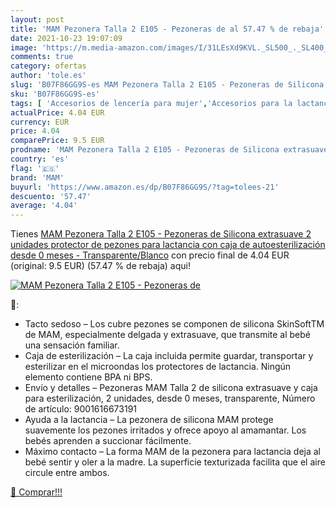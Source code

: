 ```yaml
---
layout: post
title: 'MAM Pezonera Talla 2 E105 - Pezoneras de al 57.47 % de rebaja'
date: 2021-10-23 19:07:09
image: 'https://m.media-amazon.com/images/I/31LEsXd9KVL._SL500_._SL400_.jpg'
comments: true
category: ofertas
author: 'tole.es'
slug: 'B07F86GG9S-es MAM Pezonera Talla 2 E105 - Pezoneras de Silicona...'
sku: 'B07F86GG9S-es'
tags: [ 'Accesorios de lencería para mujer','Accesorios para la lactancia','Bebé','Lactancia y alimentación','Lencería y ropa interior para mujer','Pezoneras para mujer','Ropa','Ropa de dormir, lencería y ropa interior para mujer','Ropa para mujer','lactancia','mam', ]
actualPrice: 4.04 EUR
currency: EUR
price: 4.04
comparePrice: 9.5 EUR
prodname: 'MAM Pezonera Talla 2 E105 - Pezoneras de Silicona extrasuave  2 unidades   protector de pezones para lactancia con caja de autoesterilización  desde 0 meses - Transparente/Blanco'
country: 'es'
flag: '🇪🇸'
brand: 'MAM'
buyurl: 'https://www.amazon.es/dp/B07F86GG9S/?tag=tolees-21'
descuento: '57.47'
average: '4.04'
---
```


Tienes [MAM Pezonera Talla 2 E105 - Pezoneras de Silicona extrasuave  2 unidades   protector de pezones para lactancia con caja de autoesterilización  desde 0 meses - Transparente/Blanco](https://www.amazon.es/dp/B07F86GG9S/?tag=tolees-21) con precio final de  4.04 EUR (original: 9.5 EUR) (57.47 %  de rebaja) aqui!

[![MAM Pezonera Talla 2 E105 - Pezoneras de](https://m.media-amazon.com/images/I/31LEsXd9KVL._SL500_._SL400_.jpg)](https://www.amazon.es/dp/B07F86GG9S/?tag=tolees-21)

🔎:

- Tacto sedoso – Los cubre pezones se componen de silicona SkinSoftTM de MAM, especialmente delgada y extrasuave, que transmite al bebé una sensación familiar.
- Caja de esterilización – La caja incluida permite guardar, transportar y esterilizar en el microondas los protectores de lactancia. Ningún elemento contiene BPA ni BPS.
- Envío y detalles – Pezoneras MAM Talla 2 de silicona extrasuave y caja para esterilización, 2 unidades, desde 0 meses, transparente, Número de artículo: 9001616673191
- Ayuda a la lactancia – La pezonera de silicona MAM protege suavemente los pezones irritados y ofrece apoyo al amamantar. Los bebés aprenden a succionar fácilmente.
- Máximo contacto – La forma MAM de la pezonera para lactancia deja al bebé sentir y oler a la madre. La superficie texturizada facilita que el aire circule entre ambos.

[🛒 Comprar!!!](https://www.amazon.es/dp/B07F86GG9S/?tag=tolees-21)
